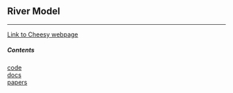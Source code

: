 ## River Model

---
[Link to Cheesy webpage](https://spot.colorado.edu/~adam/4380_2022Fall/index.html)


##### Contents
[code]()   
[docs]()   
[papers]()




